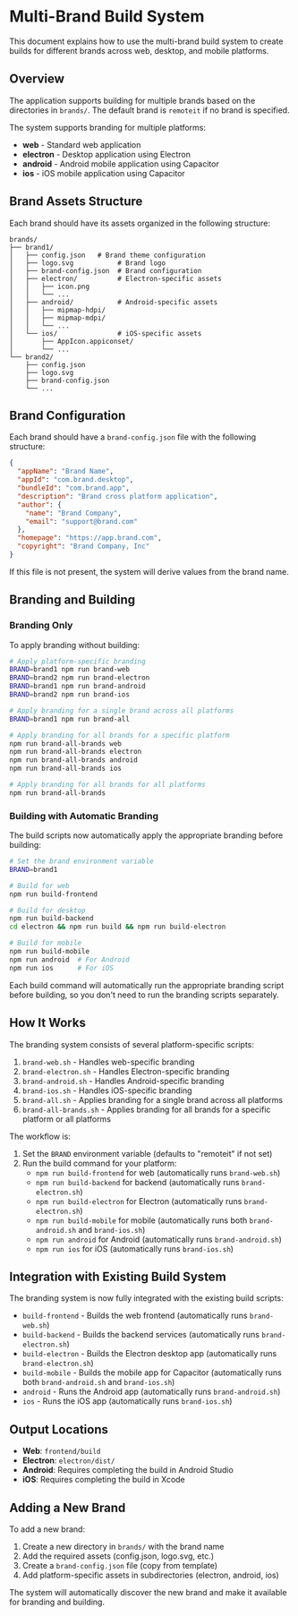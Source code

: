 # Multi-Brand Build System

This document explains how to use the multi-brand build system to create builds for different brands across web, desktop, and mobile platforms.

## Overview

The application supports building for multiple brands based on the directories in `brands/`. The default brand is `remoteit` if no brand is specified.

The system supports branding for multiple platforms:
- **web** - Standard web application
- **electron** - Desktop application using Electron
- **android** - Android mobile application using Capacitor
- **ios** - iOS mobile application using Capacitor

## Brand Assets Structure

Each brand should have its assets organized in the following structure:

```
brands/
├── brand1/
│   ├── config.json   # Brand theme configuration
│   ├── logo.svg           # Brand logo
│   ├── brand-config.json  # Brand configuration
│   ├── electron/          # Electron-specific assets
│   │   ├── icon.png
│   │   └── ...
│   ├── android/           # Android-specific assets
│   │   ├── mipmap-hdpi/
│   │   ├── mipmap-mdpi/
│   │   └── ...
│   └── ios/               # iOS-specific assets
│       ├── AppIcon.appiconset/
│       └── ...
└── brand2/
    ├── config.json
    ├── logo.svg
    ├── brand-config.json
    └── ...
```

## Brand Configuration

Each brand should have a `brand-config.json` file with the following structure:

```json
{
  "appName": "Brand Name",
  "appId": "com.brand.desktop",
  "bundleId": "com.brand.app",
  "description": "Brand cross platform application",
  "author": {
    "name": "Brand Company",
    "email": "support@brand.com"
  },
  "homepage": "https://app.brand.com",
  "copyright": "Brand Company, Inc"
}
```

If this file is not present, the system will derive values from the brand name.

## Branding and Building

### Branding Only

To apply branding without building:

```bash
# Apply platform-specific branding
BRAND=brand1 npm run brand-web
BRAND=brand2 npm run brand-electron
BRAND=brand1 npm run brand-android
BRAND=brand2 npm run brand-ios

# Apply branding for a single brand across all platforms
BRAND=brand1 npm run brand-all

# Apply branding for all brands for a specific platform
npm run brand-all-brands web
npm run brand-all-brands electron
npm run brand-all-brands android
npm run brand-all-brands ios

# Apply branding for all brands for all platforms
npm run brand-all-brands
```

### Building with Automatic Branding

The build scripts now automatically apply the appropriate branding before building:

```bash
# Set the brand environment variable
BRAND=brand1

# Build for web
npm run build-frontend

# Build for desktop
npm run build-backend
cd electron && npm run build && npm run build-electron

# Build for mobile
npm run build-mobile
npm run android  # For Android
npm run ios      # For iOS
```

Each build command will automatically run the appropriate branding script before building, so you don't need to run the branding scripts separately.

## How It Works

The branding system consists of several platform-specific scripts:

1. `brand-web.sh` - Handles web-specific branding
2. `brand-electron.sh` - Handles Electron-specific branding
3. `brand-android.sh` - Handles Android-specific branding
4. `brand-ios.sh` - Handles iOS-specific branding
5. `brand-all.sh` - Applies branding for a single brand across all platforms
6. `brand-all-brands.sh` - Applies branding for all brands for a specific platform or all platforms

The workflow is:
1. Set the `BRAND` environment variable (defaults to "remoteit" if not set)
2. Run the build command for your platform:
   - `npm run build-frontend` for web (automatically runs `brand-web.sh`)
   - `npm run build-backend` for backend (automatically runs `brand-electron.sh`)
   - `npm run build-electron` for Electron (automatically runs `brand-electron.sh`)
   - `npm run build-mobile` for mobile (automatically runs both `brand-android.sh` and `brand-ios.sh`)
   - `npm run android` for Android (automatically runs `brand-android.sh`)
   - `npm run ios` for iOS (automatically runs `brand-ios.sh`)

## Integration with Existing Build System

The branding system is now fully integrated with the existing build scripts:

- `build-frontend` - Builds the web frontend (automatically runs `brand-web.sh`)
- `build-backend` - Builds the backend services (automatically runs `brand-electron.sh`)
- `build-electron` - Builds the Electron desktop app (automatically runs `brand-electron.sh`)
- `build-mobile` - Builds the mobile app for Capacitor (automatically runs both `brand-android.sh` and `brand-ios.sh`)
- `android` - Runs the Android app (automatically runs `brand-android.sh`)
- `ios` - Runs the iOS app (automatically runs `brand-ios.sh`)

## Output Locations

- **Web**: `frontend/build`
- **Electron**: `electron/dist/`
- **Android**: Requires completing the build in Android Studio
- **iOS**: Requires completing the build in Xcode

## Adding a New Brand

To add a new brand:

1. Create a new directory in `brands/` with the brand name
2. Add the required assets (config.json, logo.svg, etc.)
3. Create a `brand-config.json` file (copy from template)
4. Add platform-specific assets in subdirectories (electron, android, ios)

The system will automatically discover the new brand and make it available for branding and building. 